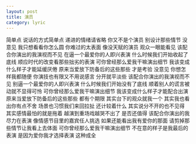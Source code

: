 ```yaml
---
layout: post
title: 演员
category: lyric
---
```


简单点 说话的方式简单点
递进的情绪请省略
你又不是个演员
别设计那些情节
没意见 我只想看看你怎么圆
你难过的太表面 像没天赋的演员
观众一眼能看见
该配合你演出的我演视而不见
在逼一个最爱你的人即兴表演
什么时候我们开始收起了底线
顺应时代的改变看那些拙劣的表演
可你曾经那么爱我干嘛演出细节
我该变成什么样子才能延缓厌倦
原来当爱放下防备后的这些那些
才是考验
没意见 你想怎样我都随便
你演技也有限又不用说感言
分开就平淡些
该配合你演出的我演视而不见
别逼一个最爱你的人即兴表演
什么时候我们开始没有了底线
顺着别人的谎言被动就不显得可怜
可你曾经那么爱我干嘛演出细节
我该变成什么样子才能配合出演
原来当爱放下防备后的这些那些
都有个期限
其实台下的观众就我一个
其实我也看出你有点不舍
场景也习惯我们来回拉扯
还计较着什么
其实说分不开的也不见得
其实感情最怕的就是拖着
越演到重场戏越哭不出了
是否还值得
该配合你演出的我尽力在表演
像情感节目里的嘉宾任人挑选
如果还能看出我有爱你的那面
请剪掉那些情节让我看上去体面
可你曾经那么爱我干嘛演出细节
不在意的样子是我最后的表演
是因为爱你我才选择表演 这种成全